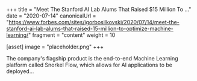 +++
title = "Meet The Stanford AI Lab Alums That Raised $15 Million To ..."
date = "2020-07-14"
canonicalUrl = "https://www.forbes.com/sites/igorbosilkovski/2020/07/14/meet-the-stanford-ai-lab-alums-that-raised-15-million-to-optimize-machine-learning/"
fragment = "content"
weight = 10

[asset]
    image = "placeholder.png"
+++

The company's flagship product is the end-to-end Machine Learning platform 
called Snorkel Flow, which allows for AI applications to be deployed...
